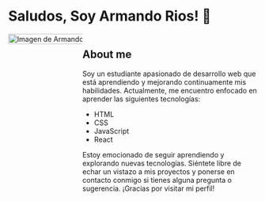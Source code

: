 # Saludos, Soy Armando Rios! 👋

<div style="display: flex">
  <img src="https://probot.media/AtP5iUW8Xg.png" alt="Imagen de Armando Rios" style="width: 150%; max-width: 150px;">
  <div style="flex-grow: 1;">
    <h2>About me</h2>
    <p>Soy un estudiante apasionado de desarrollo web que está aprendiendo y mejorando continuamente mis habilidades. Actualmente, me encuentro enfocado en aprender las siguientes tecnologías:</p>
    <ul>
      <li>HTML</li>
      <li>CSS</li>
      <li>JavaScript</li>
      <li>React</li>
    </ul>
    <p>Estoy emocionado de seguir aprendiendo y explorando nuevas tecnologías. Siéntete libre de echar un vistazo a mis proyectos y ponerse en contacto conmigo si tienes alguna pregunta o sugerencia. ¡Gracias por visitar mi perfil!</p>
  </div>
</div>
